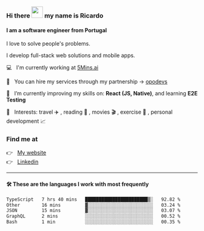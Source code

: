 ### Hi there <img src="https://raw.githubusercontent.com/iampavangandhi/iampavangandhi/master/gifs/Hi.gif" width="30"> my name is Ricardo
#### I am a software engineer from Portugal
I love to solve people's problems.

I develop full-stack web solutions and mobile apps.

💻  &nbsp; I'm currently working at <a href="https://5mins.ai/">5Mins.ai</a>

💼  &nbsp; You can hire my services through my partnership -> <a href="https://github.com/opodevs">opodevs</a>

🌱 &nbsp; I’m currently improving my skills on: **React (JS, Native)**, and learning **E2E Testing**

💙 &nbsp; Interests: travel ✈️ , reading 📖 , movies 🎬 , exercise 🏃 , personal development 📈

### Find me at

<p align="left">
  👉  &nbsp;
  <a href="https://ricardopbarbosa.com" target="_blank">
    My website
  </a>
  <br/>
  👉 &nbsp;
  <a href="https://www.linkedin.com/in/ricardopbarbosa" target="_blank">
    Linkedin
  </a>
</p>

<hr />

#### 🛠 These are the languages I work with most frequently
<!--START_SECTION:waka-->

```txt
TypeScript   7 hrs 40 mins   ███████████████████████▒░   92.82 %
Other        16 mins         ▓░░░░░░░░░░░░░░░░░░░░░░░░   03.24 %
JSON         15 mins         ▓░░░░░░░░░░░░░░░░░░░░░░░░   03.07 %
GraphQL      2 mins          ░░░░░░░░░░░░░░░░░░░░░░░░░   00.52 %
Bash         1 min           ░░░░░░░░░░░░░░░░░░░░░░░░░   00.35 %
```

<!--END_SECTION:waka-->
